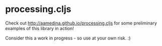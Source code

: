 processing.cljs
=======

Check out http://aamedina.github.io/processing.cljs for some preliminary examples of this library in action!

Consider this a work in progress - so use at your own risk. :)
